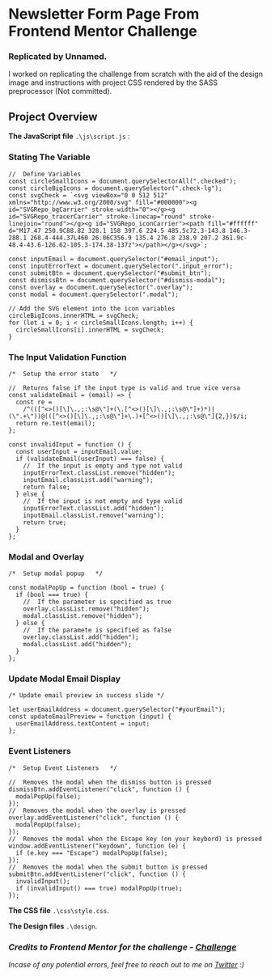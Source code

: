# Newsletter Form Page From Frontend Mentor Challenge
### Replicated by Unnamed.

I worked on replicating the challenge from scratch with the aid of the design image and instructions with project CSS rendered by the SASS preprocessor (Not committed).

## Project Overview

**The JavaScript file** ```.\js\script.js``` :
### Stating The Variable
```
//  Define Variables
const circleSmallIcons = document.querySelectorAll(".checked");
const circleBigIcons = document.querySelector(".check-lg");
const svgCheck = `<svg viewBox="0 0 512 512" xmlns="http://www.w3.org/2000/svg" fill="#000000"><g id="SVGRepo_bgCarrier" stroke-width="0"></g><g id="SVGRepo_tracerCarrier" stroke-linecap="round" stroke-linejoin="round"></g><g id="SVGRepo_iconCarrier"><path fill="#ffffff" d="M17.47 250.9C88.82 328.1 158 397.6 224.5 485.5c72.3-143.8 146.3-288.1 268.4-444.37L460 26.06C356.9 135.4 276.8 238.9 207.2 361.9c-48.4-43.6-126.62-105.3-174.38-137z"></path></g></svg>`;

const inputEmail = document.querySelector("#email_input");
const inputErrorText = document.querySelector(".input_error");
const submitBtn = document.querySelector("#submit_btn");
const dismissBtn = document.querySelector("#dismiss-modal");
const overlay = document.querySelector(".overlay");
const modal = document.querySelector(".modal");

// Add the SVG element into the icon variables
circleBigIcons.innerHTML = svgCheck;
for (let i = 0; i < circleSmallIcons.length; i++) {
  circleSmallIcons[i].innerHTML = svgCheck;
}
```

### The Input Validation Function
```
/*  Setup the error state   */

//  Returns false if the input type is valid and true vice versa
const validateEmail = (email) => {
  const re =
    /^(([^<>()[\]\.,;:\s@\"]+(\.[^<>()[\]\.,;:\s@\"]+)*)|(\".+\"))@(([^<>()[\]\.,;:\s@\"]+\.)+[^<>()[\]\.,;:\s@\"]{2,})$/i;
  return re.test(email);
};

const invalidInput = function () {
  const userInput = inputEmail.value;
  if (validateEmail(userInput) === false) {
    //  If the input is empty and type not valid
    inputErrorText.classList.remove("hidden");
    inputEmail.classList.add("warning");
    return false;
  } else {
    //  If the input is not empty and type valid
    inputErrorText.classList.add("hidden");
    inputEmail.classList.remove("warning");
    return true;
  }
};
```

### Modal and Overlay
```
/*  Setup modal popup   */

const modalPopUp = function (bool = true) {
  if (bool === true) {
    //  If the parameter is specified as true
    overlay.classList.remove("hidden");
    modal.classList.remove("hidden");
  } else {
    //  If the paramete is specified as false
    overlay.classList.add("hidden");
    modal.classList.add("hidden");
  }
};
```

### Update Modal Email Display
```
/* Update email preview in success slide */

let userEmailAddress = document.querySelector("#yourEmail");
const updateEmailPreview = function (input) {
  userEmailAddress.textContent = input;
};

```

### Event Listeners
```
/*  Setup Event Listeners   */

//  Removes the modal when the dismiss button is pressed
dismissBtn.addEventListener("click", function () {
  modalPopUp(false);
});
//  Removes the modal when the overlay is pressed
overlay.addEventListener("click", function () {
  modalPopUp(false);
});
//  Removes the modal when the Escape key (on your keybord) is pressed
window.addEventListener("keydown", function (e) {
  if (e.key === "Escape") modalPopUp(false);
});
//  Removes the modal when the submit button is pressed
submitBtn.addEventListener("click", function () {
  invalidInput();
  if (invalidInput() === true) modalPopUp(true);
});
```

**The CSS file** ```.\css\style.css```.


**The Design files** ```.\design```.

### _Credits to Frontend Mentor for the challenge - [Challenge](https://www.frontendmentor.io/challenges/newsletter-signup-form-with-success-message-3FC1AZbNrv)_

*Incase of any potential errors, feel free to reach out to me on [Twitter](https://twitter.com/unnamed_labs) :)*
